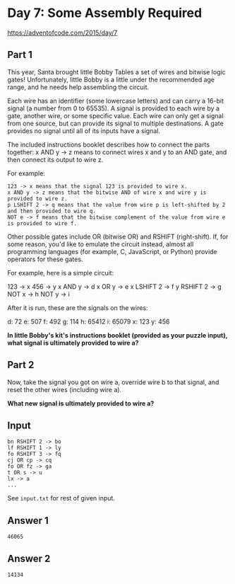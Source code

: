 # Day 7: Some Assembly Required
https://adventofcode.com/2015/day/7

## Part 1
This year, Santa brought little Bobby Tables a set of wires and bitwise logic gates! Unfortunately, little Bobby is a little under the recommended age range, and he needs help assembling the circuit.

Each wire has an identifier (some lowercase letters) and can carry a 16-bit signal (a number from 0 to 65535). A signal is provided to each wire by a gate, another wire, or some specific value. Each wire can only get a signal from one source, but can provide its signal to multiple destinations. A gate provides no signal until all of its inputs have a signal.

The included instructions booklet describes how to connect the parts together: x AND y -> z means to connect wires x and y to an AND gate, and then connect its output to wire z.

For example:

    123 -> x means that the signal 123 is provided to wire x.
    x AND y -> z means that the bitwise AND of wire x and wire y is provided to wire z.
    p LSHIFT 2 -> q means that the value from wire p is left-shifted by 2 and then provided to wire q.
    NOT e -> f means that the bitwise complement of the value from wire e is provided to wire f.

Other possible gates include OR (bitwise OR) and RSHIFT (right-shift). If, for some reason, you'd like to emulate the circuit instead, almost all programming languages (for example, C, JavaScript, or Python) provide operators for these gates.

For example, here is a simple circuit:

123 -> x
456 -> y
x AND y -> d
x OR y -> e
x LSHIFT 2 -> f
y RSHIFT 2 -> g
NOT x -> h
NOT y -> i

After it is run, these are the signals on the wires:

d: 72
e: 507
f: 492
g: 114
h: 65412
i: 65079
x: 123
y: 456

**In little Bobby's kit's instructions booklet (provided as your puzzle input), what signal is ultimately provided to wire a?**

## Part 2
Now, take the signal you got on wire a, override wire b to that signal, and reset the other wires (including wire a). 

**What new signal is ultimately provided to wire a?**

## Input
```
bn RSHIFT 2 -> bo
lf RSHIFT 1 -> ly
fo RSHIFT 3 -> fq
cj OR cp -> cq
fo OR fz -> ga
t OR s -> u
lx -> a
...
```
See `input.txt` for rest of given input.
 
## Answer 1
`46065`

## Answer 2
`14134`